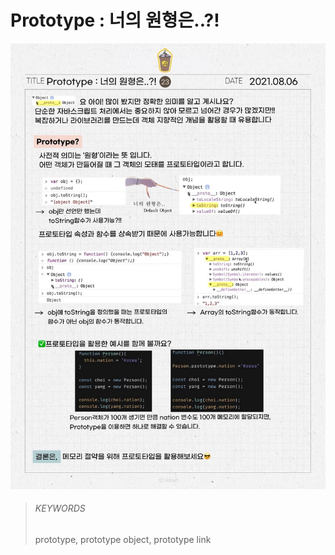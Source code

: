 # Prototype : 너의 원형은..?!

![23](images/23.jpg)

> ###### KEYWORDS
>
> prototype, prototype object, prototype link

